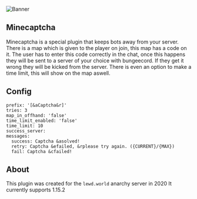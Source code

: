 ![Banner](https://i.imgur.com/cWTW26y.png)

## Minecaptcha

Minecaptcha is a special plugin that keeps bots away from your server. There is a map which is given to the player on join, this map has a code on it. The user has to enter this code correctly in the chat, once this happens they will be sent to a server of your choice with bungeecord. If they get it wrong they will be kicked from the server. There is even an option to make a time limit, this will show on the map aswell.

## Config

```
prefix: '[&aCaptcha&r]'
tries: 3
map_in_offhand: 'false'
time_limit_enabled: 'false'
time_limit: 10
success_server: 
messages:
  success: Captcha &asolved!
  retry: Captcha &efailed, &rplease try again. ({CURRENT}/{MAX})
  fail: Captcha &cfailed!

```
## About
This plugin was created for the `lewd.world` anarchy server in 2020
It currently supports 1.15.2
